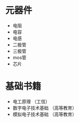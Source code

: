 # 元器件

- 电阻
- 电容
- 电感
- 二极管
- 三极管
- mos管
- 芯片

# 基础书籍

- 电工原理 （工信）
- 数字电子技术基础 （高等教育）
- 模拟电子技术基础 （高等教育）